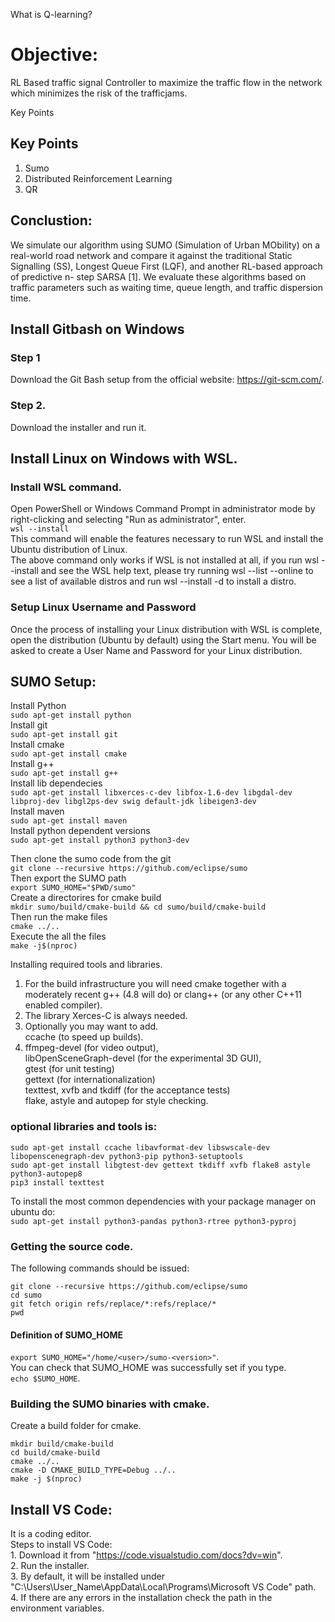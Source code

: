 What is Q-learning?
# Objective:
RL Based traffic signal Controller to maximize the traffic flow in the network which minimizes the risk of the trafficjams.

Key Points
## Key Points
1. Sumo
2. Distributed Reinforcement Learning
3. QR

## Conclustion:
We simulate our algorithm using SUMO (Simulation of Urban MObility) on a real-world road network and compare it against the traditional Static Signalling (SS), Longest Queue First (LQF), and another RL-based approach of predictive n- step SARSA [1]. We evaluate these algorithms based on traffic parameters such as waiting time, queue length, and traffic dispersion time.

## Install Gitbash on Windows
### Step 1
Download the Git Bash setup from the official website: https://git-scm.com/.  
### Step 2.  
Download the installer and run it.  

## Install Linux on Windows with WSL.  
### Install WSL command.  
Open PowerShell or Windows Command Prompt in administrator mode by right-clicking and selecting "Run as administrator", enter.  
```wsl --install```  
This command will enable the features necessary to run WSL and install the Ubuntu distribution of Linux.  
The above command only works if WSL is not installed at all, if you run wsl --install and see the WSL help text, please try running wsl --list --online to see a list of available distros and run wsl --install -d <DistroName> to install a distro.  
  
### **Setup Linux Username and Password**
Once the process of installing your Linux distribution with WSL is complete, open the distribution (Ubuntu by default) using the Start menu. You will be asked to create a User Name and Password for your Linux distribution.   
  
  
## **SUMO Setup:**  
Install Python  
  ```sudo apt-get install python```  
Install git  
  ```sudo apt-get install git```  
Install cmake  
  ```sudo apt-get install cmake```  
Install g++  
  ```sudo apt-get install g++```  
Install lib dependecies  
  ```sudo apt-get install libxerces-c-dev libfox-1.6-dev libgdal-dev libproj-dev libgl2ps-dev swig default-jdk libeigen3-dev```  
Install maven  
  ```sudo apt-get install maven```  
Install python dependent versions  
  ```sudo apt-get install python3 python3-dev```  

Then clone the sumo code from the git  
  ```git clone --recursive https://github.com/eclipse/sumo```  
Then export the SUMO path  
 ```export SUMO_HOME="$PWD/sumo"```  
Create a directorires for cmake build  
  ```mkdir sumo/build/cmake-build && cd sumo/build/cmake-build```  
Then run the make files  
 ```cmake ../..```  
Execute the all the files  
 ```make -j$(nproc)``` 
 
 Installing required tools and libraries.  
 1. For the build infrastructure you will need cmake together with a moderately recent g++ (4.8 will do) or clang++ (or any other C++11 enabled compiler).   
 2. The library Xerces-C is always needed.   
 3. Optionally you may want to add.  
    ccache (to speed up builds).  
 4. ffmpeg-devel (for video output),   
    libOpenSceneGraph-devel (for the experimental 3D GUI),   
    gtest (for unit testing)  
    gettext (for internationalization)  
    texttest, xvfb and tkdiff (for the acceptance tests)  
    flake, astyle and autopep for style checking.  
 
### optional libraries and tools is:   
```
sudo apt-get install ccache libavformat-dev libswscale-dev libopenscenegraph-dev python3-pip python3-setuptools
sudo apt-get install libgtest-dev gettext tkdiff xvfb flake8 astyle python3-autopep8
pip3 install texttest
```
To install the most common dependencies with your package manager on ubuntu do:   
```sudo apt-get install python3-pandas python3-rtree python3-pyproj```

### Getting the source code.  
The following commands should be issued:   
```
git clone --recursive https://github.com/eclipse/sumo
cd sumo
git fetch origin refs/replace/*:refs/replace/*
pwd
```
#### Definition of SUMO_HOME
  ```export SUMO_HOME="/home/<user>/sumo-<version>"```.  
  You can check that SUMO_HOME was successfully set if you type.   
  ```echo $SUMO_HOME```.  
### Building the SUMO binaries with cmake.  
Create a build folder for cmake.   
```
mkdir build/cmake-build
cd build/cmake-build
cmake ../..
cmake -D CMAKE_BUILD_TYPE=Debug ../..
make -j $(nproc)
```

##  Install VS Code:  
  It is a coding editor.   
Steps to install VS Code:   
    1. Download it from "https://code.visualstudio.com/docs?dv=win".  
    2. Run the installer.  
    3. By default, it will be installed under "C:\Users\User_Name\AppData\Local\Programs\Microsoft VS Code" path.   
    4. If there are any errors in the installation check the path in the environment variables.  
